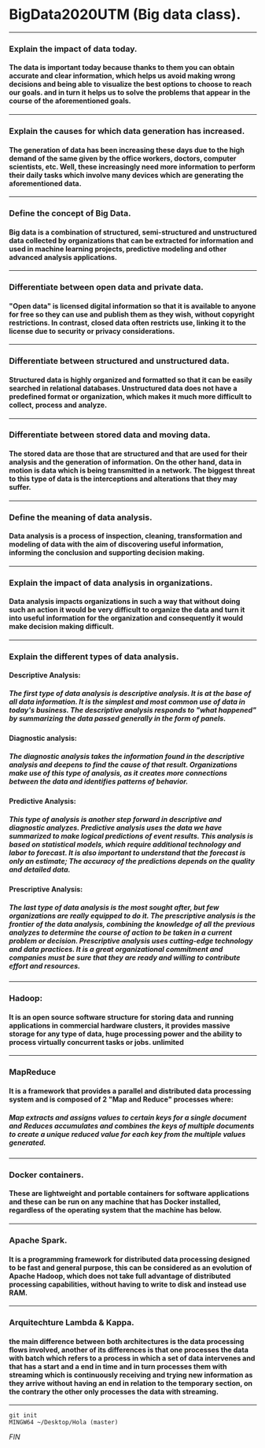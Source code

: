 # BigData2020UTM (Big data class).
---
### Explain the impact of data today.

#### The data is important today because thanks to them you can obtain accurate and clear information, which helps us avoid making wrong decisions and being able to visualize the best options to choose to reach our goals. and in turn it helps us to solve the problems that appear in the course of the aforementioned goals.
---
### Explain the causes for which data generation has increased.

#### The generation of data has been increasing these days due to the high demand of the same given by the office workers, doctors, computer scientists, etc. Well, these increasingly need more information to perform their daily tasks which involve many devices which are generating the aforementioned data.
---
### Define the concept of Big Data.

#### Big data is a combination of structured, semi-structured and unstructured data collected by organizations that can be extracted for information and used in machine learning projects, predictive modeling and other advanced analysis applications.
---
### Differentiate between open data and private data.

#### "Open data" is licensed digital information so that it is available to anyone for free so they can use and publish them as they wish, without copyright restrictions. In contrast, closed data often restricts use, linking it to the license due to security or privacy considerations.
---
### Differentiate between structured and unstructured data.

#### Structured data is highly organized and formatted so that it can be easily searched in relational databases. Unstructured data does not have a predefined format or organization, which makes it much more difficult to collect, process and analyze.
---
### Differentiate between stored data and moving data.

#### The stored data are those that are structured and that are used for their analysis and the generation of information. On the other hand, data in motion is data which is being transmitted in a network. The biggest threat to this type of data is the interceptions and alterations that they may suffer.
---
### Define the meaning of data analysis.
#### Data analysis is a process of inspection, cleaning, transformation and modeling of data with the aim of discovering useful information, informing the conclusion and supporting decision making.
---
### Explain the impact of data analysis in organizations.

#### Data analysis impacts organizations in such a way that without doing such an action it would be very difficult to organize the data and turn it into useful information for the organization and consequently it would make decision making difficult.
---
### Explain the different types of data analysis.

#### Descriptive Analysis:
##### The first type of data analysis is descriptive analysis. It is at the base of all data information. It is the simplest and most common use of data in today's business. The descriptive analysis responds to "what happened" by summarizing the data passed generally in the form of panels.

#### Diagnostic analysis:
##### The diagnostic analysis takes the information found in the descriptive analysis and deepens to find the cause of that result. Organizations make use of this type of analysis, as it creates more connections between the data and identifies patterns of behavior.

#### Predictive Analysis:
##### This type of analysis is another step forward in descriptive and diagnostic analyzes. Predictive analysis uses the data we have summarized to make logical predictions of event results. This analysis is based on statistical models, which require additional technology and labor to forecast. It is also important to understand that the forecast is only an estimate; The accuracy of the predictions depends on the quality and detailed data.

#### Prescriptive Analysis:
##### The last type of data analysis is the most sought after, but few organizations are really equipped to do it. The prescriptive analysis is the frontier of the data analysis, combining the knowledge of all the previous analyzes to determine the course of action to be taken in a current problem or decision. Prescriptive analysis uses cutting-edge technology and data practices. It is a great organizational commitment and companies must be sure that they are ready and willing to contribute effort and resources.
---
### Hadoop:
#### It is an open source software structure for storing data and running applications in commercial hardware clusters, it provides massive storage for any type of data, huge processing power and the ability to process virtually concurrent tasks or jobs. unlimited
---
### MapReduce
#### It is a framework that provides a parallel and distributed data processing system and is composed of 2 "Map and Reduce" processes where:
##### Map extracts and assigns values to certain keys for a single document and Reduces accumulates and combines the keys of multiple documents to create a unique reduced value for each key from the multiple values generated.
---
### Docker containers.
#### These are lightweight and portable containers for software applications and these can be run on any machine that has Docker installed, regardless of the operating system that the machine has below.
---
### Apache Spark.
#### It is a programming framework for distributed data processing designed to be fast and general purpose, this can be considered as an evolution of Apache Hadoop, which does not take full advantage of distributed processing capabilities, without having to write to disk and instead use RAM.
---
### Arquitechture Lambda & Kappa.
#### the main difference between both architectures is the data processing flows involved, another of its differences is that one processes the data with batch which refers to a process in which a set of data intervenes and that has a start and a end in time and in turn processes them with streaming which is continuously receiving and trying new information as they arrive without having an end in relation to the temporary section, on the contrary the other only processes the data with streaming.
---
```javasript
git init
MINGW64 ~/Desktop/Hola (master)
```

_FIN_
